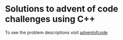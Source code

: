 # Solutions to advent of code challenges using C++

To see the problem descriptions visit [adventofcode](https://adventofcode.com/2024/)
